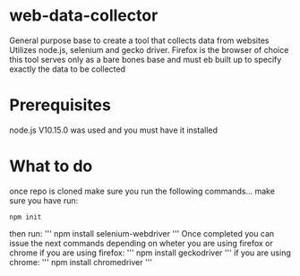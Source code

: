 # web-data-collector
General purpose base to create a tool that collects data from websites
Utilizes node.js, selenium and gecko driver. Firefox is the browser of choice
this tool serves only as a bare bones base and must eb built up to specify exactly the data to be collected

# Prerequisites
node.js V10.15.0 was used and you must have it installed

# What to do
once repo is cloned make sure you run the following commands...
  make sure you have run:
```
npm init
```
  then run:
'''
npm install selenium-webdriver
'''
Once completed you can issue the next commands depending on wheter you are using firefox or chrome
  if you are using firefox:
'''
npm install geckodriver
'''
  if you are using chrome:
'''
npm install chromedriver
'''
